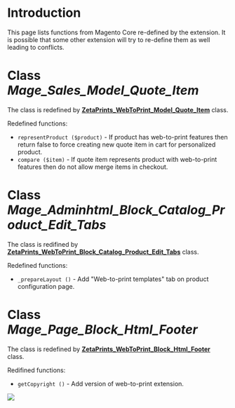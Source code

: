 # Introduction #

This page lists functions from Magento Core re-defined by the extension. It is possible that some other extension will try to re-define them as well leading to conflicts.


# Class _Mage\_Sales\_Model\_Quote\_Item_ #
The class is redefined by **[ZetaPrints\_WebToPrint\_Model\_Quote\_Item](http://code.google.com/p/magento-w2p/source/browse/trunk/app/code/local/ZetaPrints/WebToPrint/Model/Quote/Item.php)** class.

Redefined functions:
  * `representProduct ($product)` - If product has web-to-print features then return false to force creating new quote item in cart for personalized product.
  * `compare ($item)` - If quote item represents product with web-to-print features then do not allow merge items in checkout.

# Class _Mage\_Adminhtml\_Block\_Catalog\_Product\_Edit\_Tabs_ #
The class is redifined by **[ZetaPrints\_WebToPrint\_Block\_Catalog\_Product\_Edit\_Tabs](http://code.google.com/p/magento-w2p/source/browse/trunk/app/code/local/ZetaPrints/WebToPrint/Block/Catalog/Product/Edit/Tabs.php)** class.

Redefined functions:
  * `_prepareLayout ()` - Add "Web-to-print templates" tab on product configuration page.

# Class _Mage\_Page\_Block\_Html\_Footer_ #
The class is redefined by **[ZetaPrints\_WebToPrint\_Block\_Html\_Footer](http://code.google.com/p/magento-w2p/source/browse/trunk/app/code/local/ZetaPrints/WebToPrint/Block/Html/Footer.php)** class.

Redifined functions:
  * `getCopyright ()` - Add version of web-to-print extension.

[![](http://www.zetaprints.com/help/img/magento_w2p_images/magento_support_text.png)](http://www.zetaprints.com/magento-web-to-print/magento-partners)